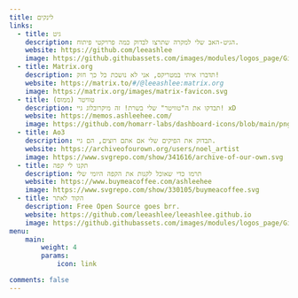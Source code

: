 ```yaml
---
title: לינקים
links:
  - title: גיט
    description: הגיט-האב שלי למקרה שתרצו לבדוק כמה פרויקטי פיתוח.
    website: https://github.com/leeashlee
    image: https://github.githubassets.com/images/modules/logos_page/GitHub-Mark.png
  - title: Matrix.org
    description: תדברו איתי במטריקס, אני לא נושכת כל כך חזק!
    website: https://matrix.to/#/@leeashlee:matrix.org
    image: https://matrix.org/images/matrix-favicon.svg
  - title: טוויטר (ממוס)
    description: תבדקו את ה"טוויטר" שלי בשרת! זה מיקרובלוג גיי! xD
    website: https://memos.ashleehee.com/
    image: https://github.com/homarr-labs/dashboard-icons/blob/main/png/memos.png?raw=true
  - title: Ao3
    description: תבדוק את הפיקים שלי אם אתם רוצים, הם גיי.
    website: https://archiveofourown.org/users/noel_artist
    image: https://www.svgrepo.com/show/341616/archive-of-our-own.svg
  - title: תקנו לי קפה
    description: תרמו כדי שאוכל לקנות את הקפה היומי שלי
    website: https://www.buymeacoffee.com/ashleehee
    image: https://www.svgrepo.com/show/330105/buymeacoffee.svg
  - title: הקוד לאתר
    description: Free Open Source goes brr.
    website: https://github.com/leeashlee/leeashlee.github.io
    image: https://github.githubassets.com/images/modules/logos_page/GitHub-Mark.png
menu:
    main: 
        weight: 4
        params:
            icon: link

comments: false
---
```

